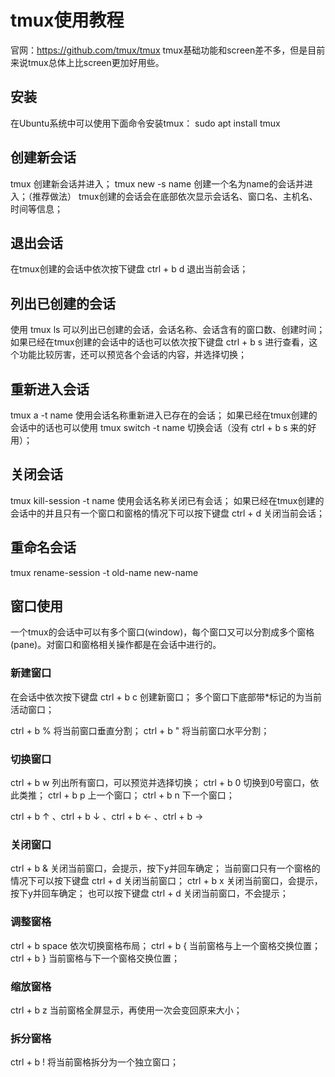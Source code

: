 # tmux使用教程

官网：https://github.com/tmux/tmux
tmux基础功能和screen差不多，但是目前来说tmux总体上比screen更加好用些。

## 安装

在Ubuntu系统中可以使用下面命令安装tmux：
sudo apt install tmux

## 创建新会话

tmux 创建新会话并进入；
tmux new -s name 创建一个名为name的会话并进入；（推荐做法）
tmux创建的会话会在底部依次显示会话名、窗口名、主机名、时间等信息；

## 退出会话

在tmux创建的会话中依次按下键盘 ctrl + b d 退出当前会话；

## 列出已创建的会话

使用 tmux ls 可以列出已创建的会话，会话名称、会话含有的窗口数、创建时间；
如果已经在tmux创建的会话中的话也可以依次按下键盘 ctrl + b s 进行查看，这个功能比较厉害，还可以预览各个会话的内容，并选择切换；

## 重新进入会话

tmux a -t name 使用会话名称重新进入已存在的会话；
如果已经在tmux创建的会话中的话也可以使用 tmux switch -t name 切换会话（没有 ctrl + b s 来的好用）；

## 关闭会话

tmux kill-session -t name 使用会话名称关闭已有会话；
如果已经在tmux创建的会话中的并且只有一个窗口和窗格的情况下可以按下键盘 ctrl + d 关闭当前会话；

## 重命名会话

tmux rename-session -t old-name new-name

## 窗口使用

一个tmux的会话中可以有多个窗口(window)，每个窗口又可以分割成多个窗格(pane)。对窗口和窗格相关操作都是在会话中进行的。

### 新建窗口

在会话中依次按下键盘 ctrl + b c 创建新窗口；
多个窗口下底部带*标记的为当前活动窗口；

ctrl + b % 将当前窗口垂直分割；
ctrl + b " 将当前窗口水平分割；

### 切换窗口

ctrl + b w 列出所有窗口，可以预览并选择切换；
ctrl + b 0 切换到0号窗口，依此类推；
ctrl + b p 上一个窗口；
ctrl + b n 下一个窗口；

ctrl + b ↑ 、ctrl + b ↓ 、ctrl + b ← 、ctrl + b →

### 关闭窗口

ctrl + b & 关闭当前窗口，会提示，按下y并回车确定；
当前窗口只有一个窗格的情况下可以按下键盘 ctrl + d 关闭当前窗口；
ctrl + b x 关闭当前窗口，会提示，按下y并回车确定；
也可以按下键盘 ctrl + d 关闭当前窗口，不会提示；

### 调整窗格

ctrl + b space 依次切换窗格布局；
ctrl + b { 当前窗格与上一个窗格交换位置；
ctrl + b } 当前窗格与下一个窗格交换位置；

### 缩放窗格

ctrl + b z 当前窗格全屏显示，再使用一次会变回原来大小；

### 拆分窗格


ctrl + b ! 将当前窗格拆分为一个独立窗口；